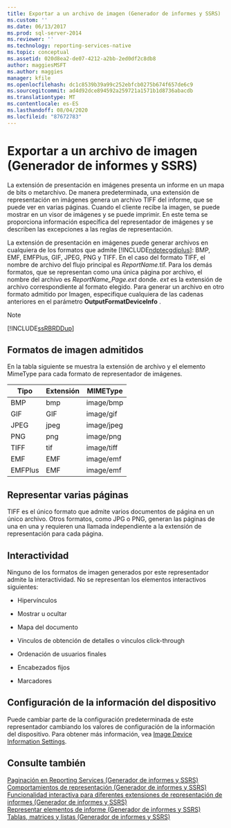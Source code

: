 ```yaml
---
title: Exportar a un archivo de imagen (Generador de informes y SSRS) | Microsoft Docs
ms.custom: ''
ms.date: 06/13/2017
ms.prod: sql-server-2014
ms.reviewer: ''
ms.technology: reporting-services-native
ms.topic: conceptual
ms.assetid: 020d8ea2-de07-4212-a2bb-2ed0df2c8db8
author: maggiesMSFT
ms.author: maggies
manager: kfile
ms.openlocfilehash: dc1c8539b39a99c252ebfcb0275b674f657de6c9
ms.sourcegitcommit: ad4d92dce894592a259721a1571b1d8736abacdb
ms.translationtype: MT
ms.contentlocale: es-ES
ms.lasthandoff: 08/04/2020
ms.locfileid: "87672783"
---
```

# <a name="exporting-to-an-image-file-report-builder-and-ssrs"></a>Exportar a un archivo de imagen (Generador de informes y SSRS)
  La extensión de presentación en imágenes presenta un informe en un mapa de bits o metarchivo. De manera predeterminada, una extensión de representación en imágenes genera un archivo TIFF del informe, que se puede ver en varias páginas. Cuando el cliente recibe la imagen, se puede mostrar en un visor de imágenes y se puede imprimir. En este tema se proporciona información específica del representador de imágenes y se describen las excepciones a las reglas de representación.  
  
 La extensión de presentación en imágenes puede generar archivos en cualquiera de los formatos que admite [!INCLUDE[ndptecgdiplus](../../includes/ndptecgdiplus-md.md)]: BMP, EMF, EMFPlus, GIF, JPEG, PNG y TIFF. En el caso del formato TIFF, el nombre de archivo del flujo principal es *ReportName*.tif. Para los demás formatos, que se representan como una única página por archivo, el nombre del archivo es *ReportName_Page.ext* donde. *ext* es la extensión de archivo correspondiente al formato elegido. Para generar un archivo en otro formato admitido por Imagen, especifique cualquiera de las cadenas anteriores en el parámetro **OutputFormatDeviceInfo** .  
  
> [!NOTE]  
>  [!INCLUDE[ssRBRDDup](../../includes/ssrbrddup-md.md)]  
  
##  <a name="supported-image-formats"></a><a name="SupportedImageFormats"></a> Formatos de imagen admitidos  
 En la tabla siguiente se muestra la extensión de archivo y el elemento MimeType para cada formato de representador de imágenes.  
  
|**Tipo**|**Extensión**|**MIMEType**|  
|--------------|-------------------|------------------|  
|BMP|bmp|image/bmp|  
|GIF|GIF|image/gif|  
|JPEG|jpeg|image/jpeg|  
|PNG|png|image/png|  
|TIFF|tif|image/tiff|  
|EMF|EMF|image/emf|  
|EMFPlus|EMF|image/emf|  
  
  
##  <a name="rendering-multiple-pages"></a><a name="RenderingMultiplePages"></a> Representar varias páginas  
 TIFF es el único formato que admite varios documentos de página en un único archivo. Otros formatos, como JPG o PNG, generan las páginas de una en una y requieren una llamada independiente a la extensión de representación para cada página.  
  
  
##  <a name="interactivity"></a><a name="Interactivity"></a>Interactividad  
 Ninguno de los formatos de imagen generados por este representador admite la interactividad. No se representan los elementos interactivos siguientes:  
  
-   Hipervínculos  
  
-   Mostrar u ocultar  
  
-   Mapa del documento  
  
-   Vínculos de obtención de detalles o vínculos click-through  
  
-   Ordenación de usuarios finales  
  
-   Encabezados fijos  
  
-   Marcadores  
  
  
##  <a name="device-information-settings"></a><a name="DeviceInfo"></a>Configuración de la información del dispositivo  
 Puede cambiar parte de la configuración predeterminada de este representador cambiando los valores de configuración de la información del dispositivo. Para obtener más información, vea [Image Device Information Settings](../image-device-information-settings.md).  
  
  
## <a name="see-also"></a>Consulte también  
 [Paginación en Reporting Services &#40;Generador de informes y SSRS&#41;](../report-design/pagination-in-reporting-services-report-builder-and-ssrs.md)   
 [Comportamientos de representación &#40;Generador de informes y SSRS&#41;](../report-design/rendering-behaviors-report-builder-and-ssrs.md)   
 [Funcionalidad interactiva para diferentes extensiones de representación de informes &#40;Generador de informes y SSRS&#41;](interactive-functionality-different-report-rendering-extensions.md)   
 [Representar elementos de informe &#40;Generador de informes y SSRS&#41;](../report-design/rendering-report-items-report-builder-and-ssrs.md)   
 [Tablas, matrices y listas &#40;Generador de informes y SSRS&#41;](../report-design/create-invoices-and-forms-with-lists-report-builder-and-ssrs.md)  
  
  
